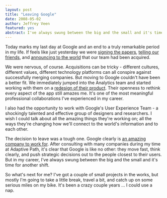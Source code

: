 ```yaml
--- 
layout: post
title: "Leaving Google"
date: 2008-05-02
author: Jeffrey Veen
featured: yes
abstract: I've always swung between the big and the small and it's time for another shift
---
```

Today marks my last day at Google and an end to a truly remarkable period in my life. If feels like just yesterday we were <a href="http://www.flickr.com/photos/maggiemason/99955206/">signing the papers</a>, <a href="http://www.flickr.com/photos/veen/99843451/">telling our friends</a>, and <a href="http://googleblog.blogspot.com/2006/02/here-comes-measure-map.html">announcing to the world</a> that our team had been acquired.

We were nervous, of course. Acquisitions can be tricky - different cultures, different values, different technology platforms can all conspire against successfully merging companies. But moving to Google couldn't have been a better fit. We immediately jumped into the Analytics team and started working with them on a <a href="http://analytics.blogspot.com/2007/05/new-version-of-google-analytics.html">redesign of their product</a>. Their openness to rethink every aspect of the app still amazes me. It's one of the most meaningful professional collaborations I've experienced in my career. 

I also had the opportunity to work with Google's User Experience Team -  a shockingly talented and effective group of designers and researchers. I wish I could talk about all the amazing things they're working on; all the ways they're changing how we'll connect to the world's information and to each other.

The decision to leave was a tough one. Google clearly is <a href="http://money.cnn.com/galleries/2008/fortune/0801/gallery.bestcos_top50.fortune/index.html">an amazing company to work for</a>. After consulting with many companies during my time at Adaptive Path, it's clear that Google is like no other: they move fast, think clearly, and push strategic decisions out to the people closest to their users. But in my career, I've always swung between the big and the small and it's time for another shift.

So what's next for me? I've got a couple of small projects in the works, but mostly I'm going to take a little break, travel a bit, and catch up on some serious miles on my bike. It's been a crazy couple years ... I could use a nap.
&#8203;